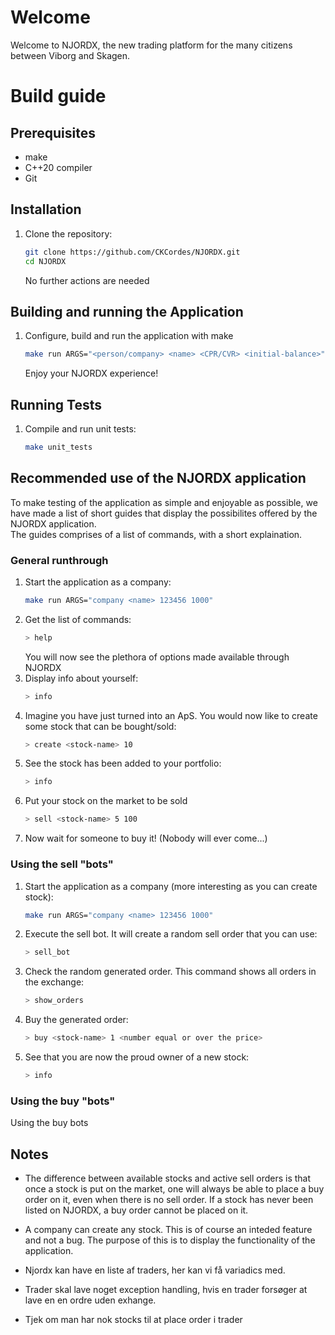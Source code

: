 # Welcome
Welcome to NJORDX, the new trading platform for the many citizens between Viborg and Skagen.
# Build guide
## Prerequisites
- make
- C++20 compiler
- Git

## Installation
1. Clone the repository:
    ```sh
    git clone https://github.com/CKCordes/NJORDX.git
    cd NJORDX
    ```
    No further actions are needed
## Building and running the Application
1. Configure, build and run the application with make
    ```sh
    make run ARGS="<person/company> <name> <CPR/CVR> <initial-balance>"
    ```
    Enjoy your NJORDX experience!
## Running Tests
1. Compile and run unit tests:
    ```sh
    make unit_tests
    ```
## Recommended use of the NJORDX application
To make testing of the application as simple and enjoyable as possible, we have made a list of short guides that display the possibilites offered by the NJORDX application. \
The guides comprises of a list of commands, with a short explaination.

### General runthrough 
1. Start the application as a company:
    ```sh
    make run ARGS="company <name> 123456 1000"
    ```
2. Get the list of commands:
    ```sh
    > help
    ```
    You will now see the plethora of options made available through NJORDX
3. Display info about yourself:
    ```sh
    > info
    ```
4. Imagine you have just turned into an ApS. You would now like to create some stock that can be bought/sold:
    ```sh
    > create <stock-name> 10
    ```
5. See the stock has been added to your portfolio:
    ```sh
    > info
    ```
6. Put your stock on the market to be sold
    ```sh
    > sell <stock-name> 5 100
    ```
7. Now wait for someone to buy it! (Nobody will ever come...)

### Using the sell "bots"
1. Start the application as a company (more interesting as you can create stock):
    ```sh
    make run ARGS="company <name> 123456 1000"
    ```
2. Execute the sell bot. It will create a random sell order that you can use:
    ```sh
    > sell_bot
    ```
3. Check the random generated order. This command shows all orders in the exchange:
    ```sh
    > show_orders
    ```
4. Buy the generated order:
    ```sh
    > buy <stock-name> 1 <number equal or over the price>
    ```
5. See that you are now the proud owner of a new stock:
    ```sh
    > info
    ```

### Using the buy "bots"
Using the buy bots 

## Notes
 - The difference between available stocks and active sell orders is that once a stock is put on the market, one will always be able to place a buy order on it, even when there is no sell order. If a stock has never been listed on NJORDX, a buy order cannot be placed on it.

  - A company can create any stock. This is of course an inteded feature and not a bug. The purpose of this is to display the functionality of the application.




- Njordx kan have en liste af traders, her kan vi få variadics med.

- Trader skal lave noget exception handling, hvis en trader forsøger at lave en en ordre uden exhange. 
- Tjek om man har nok stocks til at place order i trader
